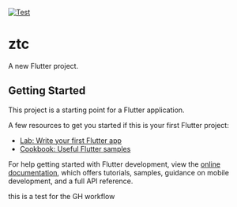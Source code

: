 [![Test](https://github.com/ciriti/ZTC/actions/workflows/ci.yml/badge.svg)](https://github.com/ciriti/ZTC/actions/workflows/ci.yml)

# ztc

A new Flutter project.

## Getting Started

This project is a starting point for a Flutter application.

A few resources to get you started if this is your first Flutter project:

- [Lab: Write your first Flutter app](https://docs.flutter.dev/get-started/codelab)
- [Cookbook: Useful Flutter samples](https://docs.flutter.dev/cookbook)

For help getting started with Flutter development, view the
[online documentation](https://docs.flutter.dev/), which offers tutorials,
samples, guidance on mobile development, and a full API reference.

this is a test for the GH workflow
